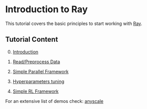 # Introduction to Ray

This tutorial covers the basic principles to start working with [Ray](https://www.ray.io/).

## Tutorial Content

0. [Introduction](ray_intro.ipynb)

1. [Read/Preprocess Data](ray_data.ipynb)

2. [Simple Parallel Framework](ray_train.ipynb)

3. [Hyperparameters tuning](ray_tune.ipynb)

4. [Simple RL Framework](ray_rl.ipynb)

For an extensive list of demos check: [anyscale](https://github.com/anyscale/academy/tree/main)